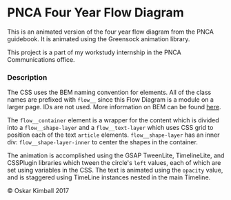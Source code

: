 # PNCA Four Year Flow Diagram

This is an animated version of the four year flow diagram from the PNCA guidebook. It is animated using the Greensock animation library.

This project is a part of my workstudy internship in the PNCA Communications office.


### Description

The CSS uses the BEM naming convention for elements. All of the class names are prefixed with `flow__` since this Flow Diagram is a module on a larger page. IDs are not used. More information on BEM can be found [here](http://getbem.com/naming/).

The `flow__container` element is a wrapper for the content which is divided into a `flow__shape-layer` and a `flow__text-layer` which uses CSS grid to position each of the text `article` elements. `flow__shape-layer` has an inner div: `flow__shape-layer-inner` to center the shapes in the container.

The animation is accomplished using the GSAP TweenLite, TimelineLite, and CSSPlugin libraries which tween the circle's `left` values, each of which are set using variables in the CSS. The text is animated using the `opacity` value, and is staggered using TimeLine instances nested in the main Timeline.

&copy; Oskar Kimball 2017
